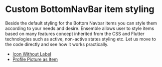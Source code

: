 # Custom BottomNavBar item styling

Beside the default styling for the Bottom Navbar items you can style them according to your needs and desire. Ensemble allows user to style items based on many features concept inherited from the CSS and Flutter technologies such as active, non-active states styling etc. Let us move to the code directly and see how it works practically.

- [Icon Without Label](/tips-and-tricks/icon-with-label)
- [Profile Picture as Item](/tips-and-tricks/profile-picture-item)
